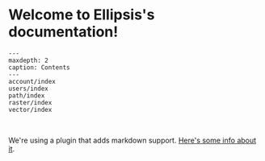 # Welcome to Ellipsis's documentation!

```{toctree}
---
maxdepth: 2
caption: Contents
---
account/index
users/index
path/index
raster/index
vector/index
```

&nbsp;
&nbsp;

We're using a plugin that adds markdown support. [Here's some info about it](https://myst-parser.readthedocs.io/en/latest/syntax/roles-and-directives.html#roles-directives).
